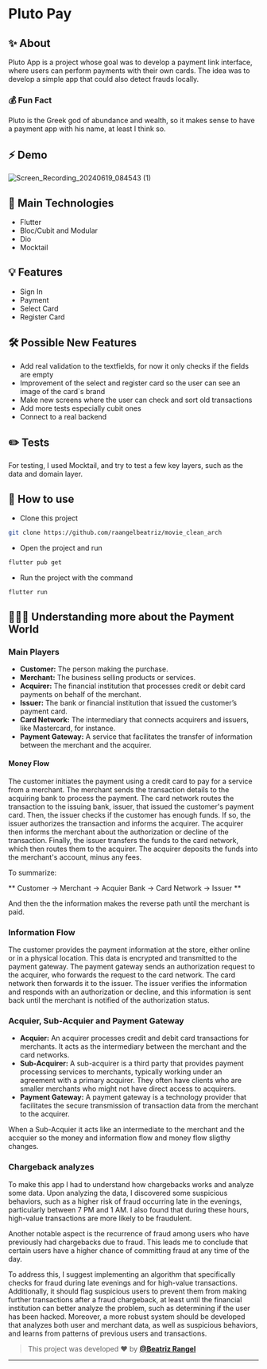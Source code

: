 # Pluto Pay

## ✨ About
Pluto App is a project whose goal was to develop a payment link interface, where users can perform payments with their own cards. The idea was to develop a simple app that could also detect frauds locally.

### 💰 Fun Fact
Pluto  is the Greek god of abundance and wealth, so it makes sense to have a payment app with his name, at least I think so.

## ⚡ Demo
![Screen_Recording_20240619_084543 (1)](https://github.com/raangelbeatriz/pluto_pay/assets/50742224/4ddba02f-d4b1-47b9-afc2-25bdb38d3935)


## 📖 Main Technologies
- Flutter
- Bloc/Cubit and Modular
- Dio
- Mocktail

## 💡 Features
- Sign In
- Payment
- Select Card
- Register Card
  
## 🛠 Possible New Features
- Add real validation to the textfields, for now it only checks if the fields are empty
- Improvement of the select and register card so the user can see an image of the card`s brand
- Make new screens where the user can check and sort old transactions
- Add more tests especially cubit ones
- Connect to a real backend


## ✏️ Tests
For testing, I used Mocktail, and try to test a few key layers, such as the data and domain layer.

## 🚀 How to use
- Clone this project
```sh
git clone https://github.com/raangelbeatriz/movie_clean_arch
```
- Open the project and run
```sh
flutter pub get
```
- Run the project with the command
```sh
flutter run
```

## 👩🏼‍🔧 Understanding more about the Payment World

### Main Players
- **Customer:** The person making the purchase.
- **Merchant:** The business selling products or services.
- **Acquirer:** The financial institution that processes credit or debit card payments on behalf of the merchant.
- **Issuer:** The bank or financial institution that issued the customer’s payment card.
- **Card Network:** The intermediary that connects acquirers and issuers, like Mastercard, for instance.
- **Payment Gateway:** A service that facilitates the transfer of information between the merchant and the acquirer.

  
#### Money Flow
The customer initiates the payment using a credit card to pay for a service from a merchant. The merchant sends the transaction details to the acquiring bank to process the payment. The card network routes the transaction to the issuing bank, issuer, that issued the customer's payment card. Then, the issuer checks if the customer has enough funds. If so, the issuer authorizes the transaction and informs the acquirer. The acquirer then informs the merchant about the authorization or decline of the transaction. Finally, the issuer transfers the funds to the card network, which then routes them to the acquirer. The acquirer deposits the funds into the merchant's account, minus any fees.

To summarize: 

** Customer → Merchant → Acquier Bank → Card Network → Issuer **

And then the the information makes the reverse path until the merchant is paid.

### Information Flow
The customer provides the payment information at the store, either online or in a physical location. This data is encrypted and transmitted to the payment gateway. The payment gateway sends an authorization request to the acquirer, who forwards the request to the card network. The card network then forwards it to the issuer. The issuer verifies the information and responds with an authorization or decline, and this information is sent back until the merchant is notified of the authorization status.

### Acquier, Sub-Acquier and Payment Gateway
- **Acquier:** An acquirer processes credit and debit card transactions for merchants. It acts as the intermediary between the merchant and the card networks.
- **Sub-Acquirer:** A sub-acquirer is a third party that provides payment processing services to merchants, typically working under an agreement with a primary acquirer. They often have clients who are smaller merchants who might not have direct access to acquirers.
- **Payment Gateway:** A payment gateway is a technology provider that facilitates the secure transmission of transaction data from the merchant to the acquirer.

When a Sub-Acquier it acts like an intermediate to the merchant and the accquier so the money and information flow and money flow sligthy changes.

### Chargeback analyzes
To make this app I had to understand how chargebacks works and analyze some data. Upon analyzing the data, I discovered some suspicious behaviors, such as a higher risk of fraud occurring late in the evenings, particularly between 7 PM and 1 AM. I also found that during these hours, high-value transactions are more likely to be fraudulent.

Another notable aspect is the recurrence of fraud among users who have previously had chargebacks due to fraud. This leads me to conclude that certain users have a higher chance of committing fraud at any time of the day.

To address this, I suggest implementing an algorithm that specifically checks for fraud during late evenings and for high-value transactions. Additionally, it should flag suspicious users to prevent them from making further transactions after a fraud chargeback, at least until the financial institution can better analyze the problem, such as determining if the user has been hacked. Moreover, a more robust system should be developed that analyzes both user and merchant data, as well as suspicious behaviors, and learns from patterns of previous users and transactions.

   
   >This project was developed ❤️ by **[@Beatriz Rangel](https://www.linkedin.com/in/beatrizorangel/)**
   ---
